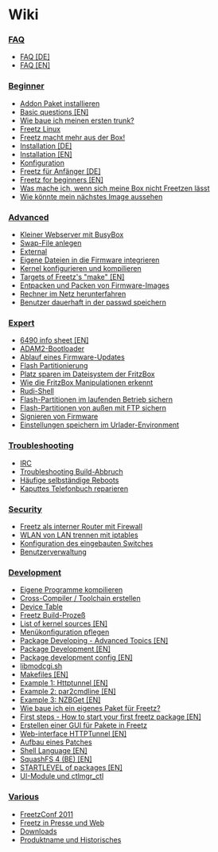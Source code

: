 [//]: # ( Do not edit this file! Run generate.sh to create it. )

# Wiki

### [FAQ](00_FAQ/README.md)
 - [FAQ [DE]](00_FAQ/FAQ.de.md)
 - [FAQ [EN]](00_FAQ/FAQ.en.md)

### [Beginner](10_Beginner/README.md)
 - [Addon Paket installieren](10_Beginner/addon.md)
 - [Basic questions [EN]](10_Beginner/basic_questions.en.md)
 - [Wie baue ich meinen ersten trunk?](10_Beginner/first_trunk.md)
 - [Freetz Linux](10_Beginner/freetz_linux.md)
 - [Freetz macht mehr aus der Box!](10_Beginner/freetz.md)
 - [Installation [DE]](10_Beginner/install.de.md)
 - [Installation [EN]](10_Beginner/install.en.md)
 - [Konfiguration](10_Beginner/menuconfig.md)
 - [Freetz für Anfänger [DE]](10_Beginner/newbie.de.md)
 - [Freetz for beginners [EN]](10_Beginner/newbie.en.md)
 - [Was mache ich, wenn sich meine Box nicht Freetzen lässt](10_Beginner/newbie_errors.md)
 - [Wie könnte mein nächstes Image aussehen](10_Beginner/newbie_other.md)

### [Advanced](20_Advanced/README.md)
 - [Kleiner Webserver mit BusyBox](20_Advanced/busybox_httpd.md)
 - [Swap-File anlegen](20_Advanced/create_swap.md)
 - [External](20_Advanced/external.md)
 - [Eigene Dateien in die Firmware integrieren](20_Advanced/integrate_own_files.md)
 - [Kernel konfigurieren und kompilieren](20_Advanced/make_kernel.md)
 - [Targets of Freetz's "make" [EN]](20_Advanced/make_targets.en.md)
 - [Entpacken und Packen von Firmware-Images](20_Advanced/repack_fw.md)
 - [Rechner im Netz herunterfahren](20_Advanced/shutdown.md)
 - [Benutzer dauerhaft in der passwd speichern](20_Advanced/user.md)

### [Expert](30_Expert/README.md)
 - [6490 info sheet [EN]](30_Expert/6490_info_sheet.en.md)
 - [ADAM2-Bootloader](30_Expert/adam2.md)
 - [Ablauf eines Firmware-Updates](30_Expert/firmware_update_details.md)
 - [Flash Partitionierung](30_Expert/flash.md)
 - [Platz sparen im Dateisystem der FritzBox](30_Expert/make_room.md)
 - [Wie die FritzBox Manipulationen erkennt](30_Expert/manipulation_detection.md)
 - [Rudi-Shell](30_Expert/rudi_shell.md)
 - [Flash-Partitionen im laufenden Betrieb sichern](30_Expert/save_mtd_1.md)
 - [Flash-Partitionen von außen mit FTP sichern](30_Expert/save_mtd_2.md)
 - [Signieren von Firmware](30_Expert/sign_image.md)
 - [Einstellungen speichern im Urlader-Environment](30_Expert/urlader_flags.md)

### [Troubleshooting](40_Troubleshooting/README.md)
 - [IRC](40_Troubleshooting/irc_channel.md)
 - [Troubleshooting Build-Abbruch](40_Troubleshooting/make_fail.md)
 - [Häufige selbständige Reboots](40_Troubleshooting/random_reboots.md)
 - [Kaputtes Telefonbuch reparieren](40_Troubleshooting/repair_phonebook.md)

### [Security](50_Security/README.md)
 - [Freetz als interner Router mit Firewall](50_Security/router_and_firewall.md)
 - [WLAN von LAN trennen mit iptables](50_Security/split_wlan_lan.md)
 - [Konfiguration des eingebauten Switches](50_Security/switch_config.md)
 - [Benutzerverwaltung](50_Security/user_management.md)

### [Development](60_Development/README.md)
 - [Eigene Programme kompilieren](60_Development/compile_own_progs.md)
 - [Cross-Compiler / Toolchain erstellen](60_Development/create_cross-compiler_toolchain.md)
 - [Device Table](60_Development/device_table.md)
 - [Freetz Build-Prozeß](60_Development/freetz_make.md)
 - [List of kernel sources [EN]](60_Development/kernel_sources.en.md)
 - [Menükonfiguration pflegen](60_Development/menuconfig.md)
 - [Package Developing - Advanced Topics [EN]](60_Development/package_development_advanced.en.md)
 - [Package Development [EN]](60_Development/package_development_basics.en.md)
 - [Package development config [EN]](60_Development/package_development_config.en.md)
 - [libmodcgi.sh](60_Development/package_development_libmodcgi.md)
 - [Makefiles [EN]](60_Development/package_development_makefiles.en.md)
 - [Example 1: Httptunnel [EN]](60_Development/package_development_pkgexample1.en.md)
 - [Example 2: par2cmdline [EN]](60_Development/package_development_pkgexample2.en.md)
 - [Example 3: NZBGet [EN]](60_Development/package_development_pkgexample3.en.md)
 - [Wie baue ich ein eigenes Paket für Freetz?](60_Development/package_development_simple.md)
 - [First steps - How to start your first freetz package [EN]](60_Development/package_development_start.en.md)
 - [Erstellen einer GUI für Pakete in Freetz](60_Development/package_development_webcreate.md)
 - [Web-interface HTTPTunnel [EN]](60_Development/package_development_webexample.en.md)
 - [Aufbau eines Patches](60_Development/patch.md)
 - [Shell Language [EN]](60_Development/shell_coding_conventions.en.md)
 - [SquashFS 4 (BE) [EN]](60_Development/squashfs4-be.en.md)
 - [STARTLEVEL of packages [EN]](60_Development/startlevel_of_packages.en.md)
 - [UI-Module und ctlmgr_ctl](60_Development/uimods.md)

### [Various](70_Various/README.md)
 - [FreetzConf 2011](70_Various/FreetzConf.md)
 - [Freetz in Presse und Web](70_Various/FreetzPress.md)
 - [Downloads](70_Various/FreetzRelease.md)
 - [Produktname und Historisches](70_Various/origin_and_history.md)

